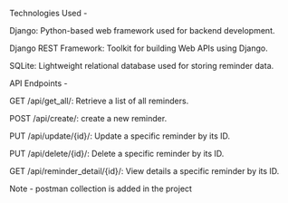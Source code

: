 Technologies Used - 

 Django: Python-based web framework used for backend development.
 
 Django REST Framework: Toolkit for building Web APIs using Django.
 
 SQLite: Lightweight relational database used for storing reminder data.
 

API Endpoints -

 GET /api/get_all/: Retrieve a list of all reminders. 
 
 POST /api/create/: create a new reminder.
 
 PUT /api/update/{id}/: Update a specific reminder by its ID. 
 
 PUT /api/delete/{id}/: Delete a specific reminder by its ID. 
 
 GET /api/reminder_detail/{id}/: View details a specific reminder by its ID.
 

 Note - postman collection is added in the project
 
 
